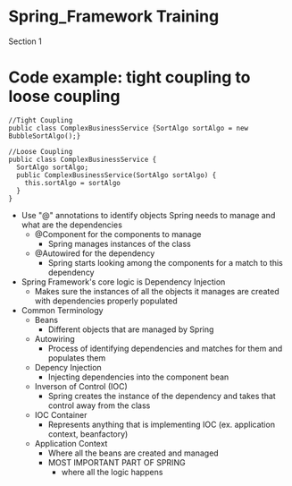 # Spring_Framework Training

 Section 1
  # Code example: tight coupling to loose coupling
    //Tight Coupling
    public class ComplexBusinessService {SortAlgo sortAlgo = new BubbleSortAlgo();}
    
    //Loose Coupling
    public class ComplexBusinessService {
      SortAlgo sortAlgo; 
      public ComplexBusinessService(SortAlgo sortAlgo) {
        this.sortAlgo = sortAlgo
      }
    }
  
  - Use "@" annotations to identify objects Spring needs to manage and what are the dependencies
    - @Component for the components to manage
      - Spring manages instances of the class
    - @Autowired for the dependency
      - Spring starts looking among the components for a match to this dependency
  - Spring Framework's core logic is Dependency Injection
    - Makes sure the instances of all the objects it manages are created with dependencies properly populated
  - Common Terminology
    - Beans
      - Different objects that are managed by Spring
    - Autowiring
      - Process of identifying dependencies and matches for them and populates them 
    - Depency Injection
      - Injecting dependencies into the component bean
    - Inverson of Control (IOC)
      - Spring creates the instance of the dependency and takes that control away from the class
    - IOC Container
      - Represents anything that is implementing IOC (ex. application context, beanfactory)
    - Application Context
      - Where all the beans are created and managed
      - MOST IMPORTANT PART OF SPRING
        - where all the logic happens
